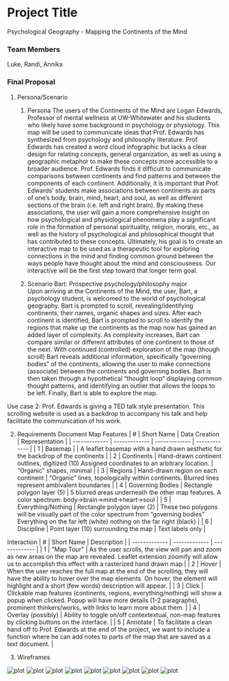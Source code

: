 # Project Title
Psychological Geography - Mapping the Continents of the Mind
### Team Members
Luke, Randi, Annika
### Final Proposal
1. Persona/Scenario
    1. Persona
The users of the Continents of the Mind are Logan Edwards, Professor of mental wellness at UW-Whitewater and his students who likely have some background in psychology or physiology. This map will be used to communicate ideas that Prof. Edwards has synthesized from psychology and philosophy literature. Prof. Edwards has created a word cloud infographic but lacks a clear design for relating concepts, general organization, as well as using a geographic metaphor to make these concepts more accessible to a broader audience. Prof. Edwards finds it difficult to communicate comparisons between continents and find patterns and between the components of each continent. Additionally, it is important that Prof. Edwards’ students make associations between continents as parts of one’s body, brain, mind, heart, and soul, as well as different sections of the brain (i.e. left and right brain). By making these associations, the user will gain a more comprehensive insight on how psychological and physiological phenomena play a significant role in the formation of personal spirituality, religion, morals, etc., as well as the history of psychological and philosophical thought that has contributed to these concepts. Ultimately, his goal is to create an interactive map to be used as a therapeutic tool for exploring connections in the mind and finding common ground between the ways people have thought about the mind and consciousness. Our interactive will be the first step toward that longer term goal.

    2. Scenario
Bart: Prospective psychology/philosophy major  
Upon arriving at the Continents of the Mind, the user, Bart, a psychology student, is welcomed to the world of psychological geography. Bart is prompted to scroll, revealing/identifying continents, their names, organic shapes and sizes. After each continent is identified, Bart is prompted to scroll to identify the regions that make up the continents as the map now has gained an added layer of complexity. As complexity increases, Bart can compare similar or different attributes of one continent to those of the next. With continued (controlled) exploration of the map (though scroll) Bart reveals additional information, specifically “governing bodies” of the continents, allowing the user to make connections (associate) between the continents and governing bodies. Bart  is then taken through a hypothetical “thought loop” displaying common thought patterns, and identifying an outlier that allows the loops to be left.  Finally, Bart is able to explore the map. 

Use case 2: Prof. Edwards is giving a TED talk style presentation. This scrolling website is used as a backdrop to accompany his talk and help facilitate the communication of his work.

2. Requirements Document
Map Features
| # | Short Name | Data Creation | Representation |
| ------------- | ------------- | ------------- | ------------- |
| 1  | Basemap  |   | A leaflet basemap with a hand drawn aesthetic for the backdrop of the continents  |
| 2  | Continents | Hand-drawn continent outlines, digitized (10) Assigned coordinates to an arbitrary location.  | “Organic” shapes, minimal  |
| 3  | Regions  | Hand-drawn region on each continent  | “Organic” lines, topologically within continents. Blurred lines represent ambivalent boundaries  |
| 4  | Governing Bodies  | Rectangle polygon layer (5)  | 5 blurred areas underneath the other map features. A color spectrum: body→brain→mind→heart→soul  |
| 5  | Everything/Nothing  | Rectangle polygon layer (2)  | These two polygons will be visually part of the color spectrum from “governing bodies” Everything on the far left (white) nothing on the far right (black)  |
| 6  | Discipline  | Point layer (10) surrounding the map  | Text labels only  |

Interaction
| # | Short Name | Description |
| ------------- | ------------- | ------------- |
| 1  | "Map Tour"  | As the user scrolls, the view will pan and zoom as new areas on the map are revealed. Leaflet extension zoomify will allow us to accomplish this effect with a rasterized hand drawn map  |
| 2  | Hover | When the user reaches the full map at the end of the scrolling, they will have the ability to hover over the map elements. On hover, the element will highlight and a short (few words) description will appear.  |
| 3  | Click  | Clickable map features (continents, regions, everything/nothing) will show a popup when clicked. Popup will have more details (1-2 paragraphs), prominent thinkers/works, with links to learn more about them.  |
| 4  | Overlay (possibly)  | Ability to toggle on/off contextextual, non-map features by clicking buttons on the interface.  |
| 5  | Annotate  | To facilitate a clean hand off to Prof. Edwards at the end of the project, we want to include a function where he can add notes to parts of the map that are saved as a text document.  |

3. Wireframes

![plot](.img\wireframes\map_sketch.JPG)
![plot](.img\wireframes\wf1.JPG)
![plot](.img\wireframes\wf2.JPG)
![plot](.img\wireframes\wf3.JPG)
![plot](.img\wireframes\wf4.JPG)
![plot](.img\wireframes\wf5.JPG)
![plot](.img\wireframes\wf6.JPG)
![plot](.img\wireframes\wf7.JPG)
![plot](.img\wireframes\wf8.JPG)